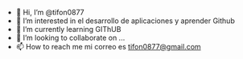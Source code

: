 - 👋 Hi, I’m @tifon0877
- 👀 I’m interested in el desarrollo de aplicaciones y aprender Github
- 🌱 I’m currently learning  GIThUB
- 💞️ I’m looking to collaborate on ...
- 📫 How to reach me mi correo es tifon0877@gmail.com

<!---
tifon0877/tifon0877 is a ✨ special ✨ repository because its `README.md` (this file) appears on your GitHub profile.
You can click the Preview link to take a look at your changes.
--->
